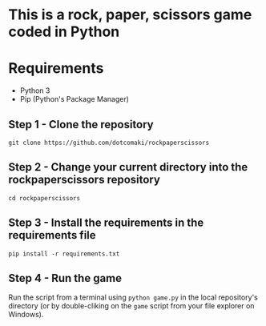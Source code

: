 # This is a rock, paper, scissors game coded in Python

# Requirements
- Python 3
- Pip (Python's Package Manager)

## Step 1 - Clone the repository
```
git clone https://github.com/dotcomaki/rockpaperscissors
```
## Step 2 - Change your current directory into the rockpaperscissors repository
```
cd rockpaperscissors
```
## Step 3 - Install the requirements in the requirements file
```
pip install -r requirements.txt
```
## Step 4 - Run the game
Run the script from a terminal using `python game.py` in the local repository's directory (or by double-cliking on the `game` script from your file explorer on Windows).
